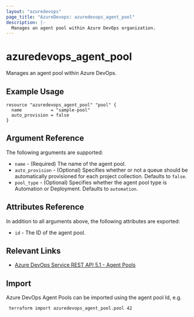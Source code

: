 ```yaml
---
layout: "azuredevops"
page_title: "AzureDevops: azuredevops_agent_pool"
description: |-
  Manages an agent pool within Azure DevOps organization.
---
```


# azuredevops_agent_pool

Manages an agent pool within Azure DevOps.

## Example Usage

```hcl
resource "azuredevops_agent_pool" "pool" {
  name           = "sample-pool"
  auto_provision = false
}
```

## Argument Reference

The following arguments are supported:

- `name` - (Required) The name of the agent pool.
- `auto_provision` - (Optional) Specifies whether or not a queue should be automatically provisioned for each project collection. Defaults to `false`.
- `pool_type` - (Optional) Specifies whether the agent pool type is Automation or Deployment. Defaults to `automation`.

## Attributes Reference

In addition to all arguments above, the following attributes are exported:

- `id` - The ID of the agent pool.

## Relevant Links

- [Azure DevOps Service REST API 5.1 - Agent Pools](https://docs.microsoft.com/en-us/rest/api/azure/devops/distributedtask/pools?view=azure-devops-rest-5.1)

## Import

Azure DevOps Agent Pools can be imported using the agent pool Id, e.g.

```sh
 terraform import azuredevops_agent_pool.pool 42
```
